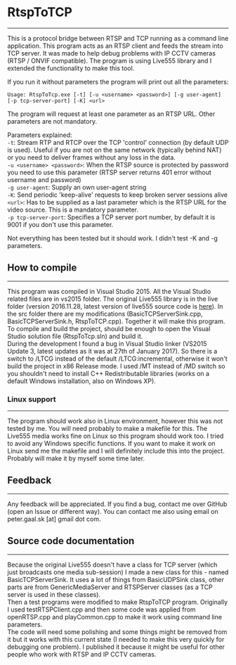# RtspToTCP
---

This is a protocol bridge between RTSP and TCP running as a command line application. This program acts as an RTSP client and feeds the stream into TCP server. It was made to help debug problems with IP CCTV cameras (RTSP / ONVIF compatible).
The program is using Live555 library and I extended the functionality to make this tool.

If you run it without parameters the program will print out all the parameters:
```
Usage: RtspToTcp.exe [-t] [-u <username> <password>] [-g user-agent] [-p tcp-server-port] [-K] <url>
```

The program will request at least one parameter as an RTSP URL. Other parameters are not mandatory.

Parameters explained:  
`-t`: Stream RTP and RTCP over the TCP 'control' connection (by default UDP is used). Useful if you are not on the same network (typically behind NAT) or you need to deliver frames without any loss in the data.  
`-u <username> <password>`: When the RTSP source is protected by password you need to use this parameter (RTSP server returns 401 error without username and password)  
`-g user-agent`: Supply an own user-agent string  
`-K`: Send periodic 'keep-alive' requests to keep broken server sessions alive  
`<url>`: Has to be supplied as a last parameter which is the RTSP URL for the video source. This is a mandatory parameter.  
`-p tcp-server-port`: Specifies a TCP server port number, by default it is 9001 if you don't use this parameter.

Not everything has been tested but it should work. I didn't test -K and -g parameters.

## How to compile
---

This program was compiled in Visual Studio 2015. All the Visual Studio related files are in vs2015 folder. The original Live555 library is in the live folder (version 2016.11.28, latest version of live555 source code is [here](http://www.live555.com/liveMedia/public/)). In the src folder there are my modifications (BasicTCPServerSink.cpp, BasicTCPServerSink.h, RtspToTCP.cpp). Together it will make this program. To compile and build the project, should be enough to open the Visual Studio solution file (RtspToTcp.sln) and build it.  
During the development I found a bug in Visual Studio linker (VS2015 Update 3, latest updates as it was at 27th of January 2017). So there is a switch to /LTCG instead of the default /LTCG:incremental, otherwise it won't build the project in x86 Release mode. I used /MT instead of /MD switch so you shouldn't need to install C++ Redistributable libraries (works on a default Windows installation, also on Windows XP).

### Linux support
---
The program should work also in Linux environment, however this was not tested by me. You will need probably to make a makefile for this. The Live555 media works fine on Linux so this program should work too. I tried to avoid any Windows specific functions. If you want to make it work on Linux send me the makefile and I will definitely include this into the project. Probably will make it by myself some time later.

## Feedback
---
Any feedback will be appreciated. If you find a bug, contact me over GitHub (open an Issue or different way). You can contact me also using email on peter.gaal.sk [at] gmail dot com.

## Source code documentation
---
Because the original Live555 doesn't have a class for TCP server (which just broadcasts one media sub-session) I made a new class for this - named BasicTCPServerSink. It uses a lot of things from BasicUDPSink class, other parts are from GenericMediaServer and RTSPServer classes (as a TCP server is used in these classes).  
Then a test programs were modified to make RtspToTCP program. Originally I used testRTSPClient.cpp and then some code was applied from openRTSP.cpp and playCommon.cpp to make it work using command line parameters.  
The code will need some polishing and some things might be removed from it but it works with this current state (I needed to make this very quickly for debugging one problem). I published it because it might be useful for other people who work with RTSP and IP CCTV cameras.
